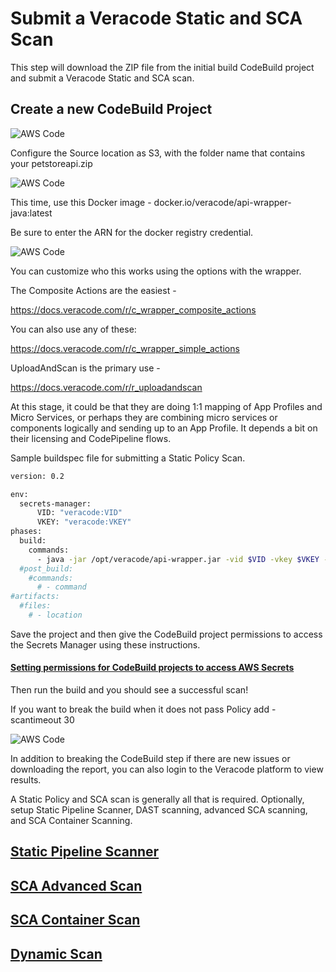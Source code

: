 # Submit a Veracode Static and SCA Scan

This step will download the ZIP file from the initial build CodeBuild project and submit a Veracode Static and SCA scan. 

## Create a new CodeBuild Project

![AWS Code](https://github.com/ClintPollock/AWS-Code-Suite-Veracode-Examples/raw/main/4-Static-SCA-Policy-Scan/images/1-StaticSCA.png)

Configure the Source location as S3, with the folder name that contains your petstoreapi.zip

![AWS Code](https://github.com/ClintPollock/AWS-Code-Suite-Veracode-Examples/raw/main/images/4-Static-SCA-Policy-Scan/2-StaticSCA.png)

This time, use this Docker image - docker.io/veracode/api-wrapper-java:latest

Be sure to enter the ARN for the docker registry credential.

![AWS Code](https://github.com/ClintPollock/AWS-Code-Suite-Veracode-Examples/raw/main/images/4-Static-SCA-Policy-Scan/3-StaticSCA.png)

You can customize who this works using the options with the wrapper.

The Composite Actions are the easiest -

https://docs.veracode.com/r/c_wrapper_composite_actions

You can also use any of these:

https://docs.veracode.com/r/c_wrapper_simple_actions

UploadAndScan is the primary use -

https://docs.veracode.com/r/r_uploadandscan

At this stage, it could be that they are doing 1:1 mapping of App Profiles and Micro Services, or perhaps they are combining micro services or components logically and sending up to an App Profile. It depends a bit on their licensing and CodePipeline flows.

Sample buildspec file for submitting a Static Policy Scan.

```bash
version: 0.2

env:
  secrets-manager:
      VID: "veracode:VID"
      VKEY: "veracode:VKEY"
phases:
  build:
    commands:
      - java -jar /opt/veracode/api-wrapper.jar -vid $VID -vkey $VKEY -appname AWSCodeBuild-PetStoreAPI -action UploadAndScan -createprofile true -version $CODEBUILD_BUILD_ID -filepath petstoreapi.zip
  #post_build:
    #commands:
      # - command
#artifacts:
  #files:
    # - location
```

Save the project and then give the CodeBuild project permissions to access the Secrets Manager using these instructions.

#### [ Setting permissions for CodeBuild projects to access AWS Secrets](/3-SecretsPermissions)

Then run the build and you should see a successful scan!

If you want to break the build when it does not pass Policy add -scantimeout 30

![AWS Code](https://github.com/ClintPollock/AWS-Code-Suite-Veracode-Examples/raw/main/images/4-Static-SCA-Policy-Scan/4-StaticSCA.png)

In addition to breaking the CodeBuild step if there are new issues or downloading the report, you can also login to the Veracode platform to view results.

A Static Policy and SCA scan is generally all that is required.  Optionally, setup Static Pipeline Scanner, DAST scanning, advanced SCA scanning, and SCA Container Scanning.

## [Static Pipeline Scanner](/5-Static-Pipeline-Scan)

## [SCA Advanced Scan](/7-SCA-Advanced-Scan)

## [SCA Container Scan](/7-SCA-Container-Scan)

## [Dynamic Scan](/9-DAST-Scan)